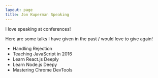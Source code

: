 ```yaml
---
layout: page
title: Jon Kuperman Speaking
---
```


<p class="title is-1">I love speaking at conferences!</p>
<p class="subtitle is-3">Here are some talks I have given in the past / would love to give again!</p>

<ul>
  <li class="title is-4">Handling Rejection</li>
  <li class="title is-4">Teaching JavaScript in 2016</li>
  <li class="title is-4">Learn React.js Deeply</li>
  <li class="title is-4">Learn Node.js Deepy</li>
  <li class="title is-4">Mastering Chrome DevTools</li>
</ul>
